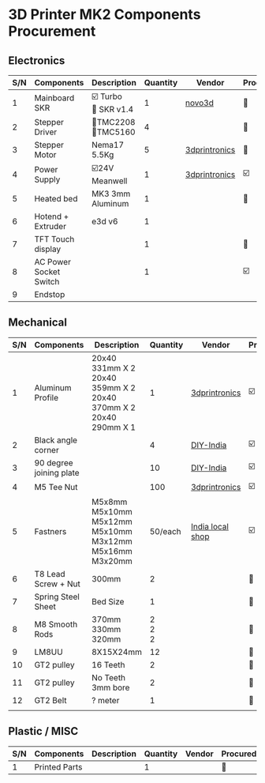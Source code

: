 # 3D Printer MK2 Components Procurement

## Electronics 

| S/N | Components | Description    | Quantity | Vendor | Procured |
|-----|------------|----------------|----------|--------|----------|
|  1  | Mainboard SKR | :ballot_box_with_check: Turbo <br>:white_square_button: SKR v1.4 | 1 | [novo3d](https://novo3d.in/) | :white_square_button: |
|  2  | Stepper Driver | :white_square_button:TMC2208 <br>:white_square_button:TMC5160 | 4 |        |:white_square_button:|
|  3  | Stepper Motor | Nema17 5.5Kg | 5 | [3dprintronics](https://www.3dprintronics.com/) |:white_square_button:|
|  4  | Power Supply | :ballot_box_with_check:24V Meanwell | 1 | [3dprintronics](https://www.3dprintronics.com/) |:ballot_box_with_check:|
| 5 | Heated bed | MK3 3mm Aluminum | 1 | |:white_square_button:|
| 6 | Hotend + Extruder | e3d v6 | 1 | ||
| 7 | TFT Touch display | | 1 | |:white_square_button:|
| 8 | AC Power Socket Switch | | 1 | |:ballot_box_with_check:|
| 9 | Endstop                | |  | ||

## Mechanical 

| S/N | Components | Description    | Quantity | Vendor | Procured |
|-----|------------|----------------|----------|--------|----------|
|  1  | Aluminum Profile | 20x40 331mm X 2<br>20x40 359mm X 2<br>20x40 370mm X 2<br>20x40 290mm X 1 | 1 | [3dprintronics](https://www.3dprintronics.com/)              | :ballot_box_with_check: |
| 2 | Black angle corner |  | 4 | [DIY-India](https://www.diy-india.com/products/angle-corner-connector) | :ballot_box_with_check: |
| 3 | 90 degree joining plate |  | 10 | [DIY-India](https://www.diy-india.com/products/l-joining-plate) | :ballot_box_with_check: |
| 4 | M5 Tee Nut |  | 100 | [3dprintronics](https://www.3dprintronics.com/)              | :ballot_box_with_check: |
| 5 | Fastners | M5x8mm<br>M5x10mm<br>M5x12mm<br/>M5x10mm<br>M3x12mm<br/>M5x16mm<br/>M3x20mm<br/> | 50/each | [India local shop](https://indialocalshop.com/)              | :ballot_box_with_check: |
| 6 | T8 Lead Screw + Nut | 300mm | 2 |                                                              | :white_square_button: |
| 7 | Spring Steel Sheet | Bed Size | 1 |                                                              | :white_square_button: |
| 8 | M8 Smooth Rods | 370mm <br>330mm <br>320mm | 2 <br>2 <br>2 |                                                              | :white_square_button: |
| 9 | LM8UU | 8X15X24mm | 12 | | :white_square_button: |
| 10 | GT2 pulley | 16 Teeth | 2 | | :white_square_button: |
| 11 | GT2 pulley | No Teeth 3mm bore | 2 | | :white_square_button: |
| 12 | GT2 Belt | ? meter | 1 | | :white_square_button: |
|  |  |  |  | |  |

## Plastic / MISC 

| S/N | Components | Description    | Quantity | Vendor | Procured |
|-----|------------|----------------|----------|--------|----------|
|  1  | Printed Parts |  | 1 |  | :white_square_button: |
